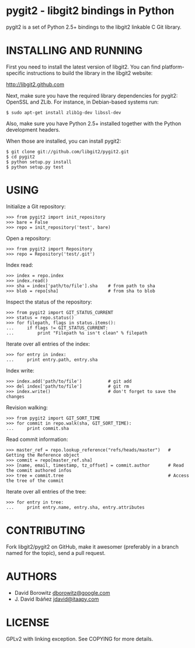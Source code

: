pygit2 - libgit2 bindings in Python
=====================================

pygit2 is a set of Python 2.5+ bindings to the libgit2 linkable C Git library.

INSTALLING AND RUNNING
========================

First you need to install the latest version of libgit2.
You can find platform-specific instructions to build the library in the libgit2 website:

  <http://libgit2.github.com>

Next, make sure you have the required library dependencies for pygit2: OpenSSL and ZLib.
For instance, in Debian-based systems run:

    $ sudo apt-get install zlib1g-dev libssl-dev

Also, make sure you have Python 2.5+ installed together with the Python development headers.

When those are installed, you can install pygit2:

    $ git clone git://github.com/libgit2/pygit2.git
    $ cd pygit2
    $ python setup.py install
    $ python setup.py test


USING
======

Initialize a Git repository:

    >>> from pygit2 import init_repository
    >>> bare = False
    >>> repo = init_repository('test', bare)

Open a repository:

    >>> from pygit2 import Repository
    >>> repo = Repository('test/.git')

Index read:

    >>> index = repo.index
    >>> index.read()
    >>> sha = index['path/to/file'].sha    # from path to sha
    >>> blob = repo[sha]                   # from sha to blob

Inspect the status of the repository:

    >>> from pygit2 import GIT_STATUS_CURRENT
    >>> status = repo.status()
    >>> for filepath, flags in status.items():
    ...     if flags != GIT_STATUS_CURRENT:
    ...         print "Filepath %s isn't clean" % filepath

Iterate over all entries of the index:

    >>> for entry in index:
    ...     print entry.path, entry.sha

Index write:

    >>> index.add('path/to/file')          # git add
    >>> del index['path/to/file']          # git rm
    >>> index.write()                      # don't forget to save the changes

Revision walking:

    >>> from pygit2 import GIT_SORT_TIME
    >>> for commit in repo.walk(sha, GIT_SORT_TIME):
    ...     print commit.sha

Read commit information:

    >>> master_ref = repo.lookup_reference("refs/heads/master")   # Getting the Reference object
    >>> commit = repo[master_ref.sha]
    >>> [name, email, timestamp, tz_offset] = commit.author       # Read the commit authored infos
    >>> tree = commit.tree                                        # Access the tree of the commit

Iterate over all entries of the tree:

    >>> for entry in tree:
    ...     print entry.name, entry.sha, entry.attributes


CONTRIBUTING
==============

Fork libgit2/pygit2 on GitHub, make it awesomer (preferably in a branch named
for the topic), send a pull request.


AUTHORS
==============

* David Borowitz <dborowitz@google.com>
* J. David Ibáñez <jdavid@itaapy.com>


LICENSE
==============

GPLv2 with linking exception. See COPYING for more details.

